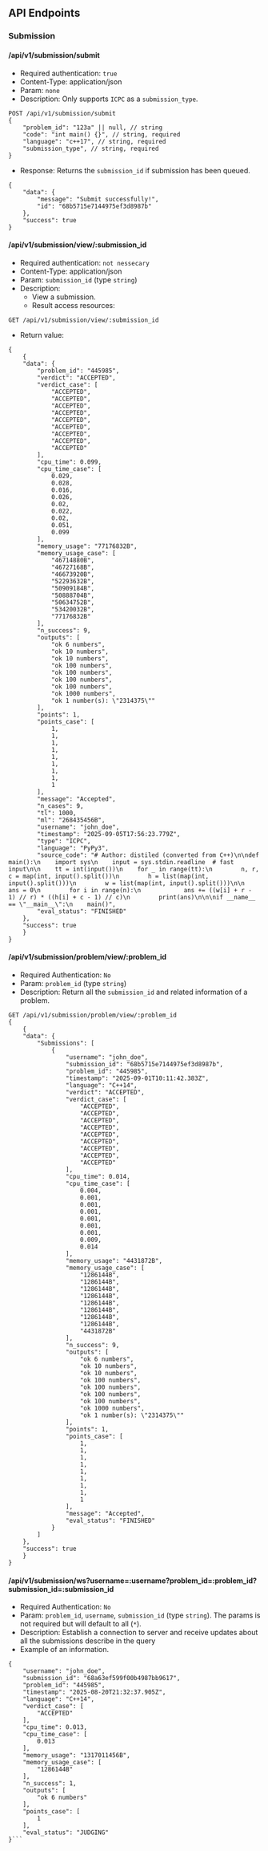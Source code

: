 ## API Endpoints

### Submission

#### /api/v1/submission/submit

* Required authentication: `true`
* Content-Type: application/json
* Param: `none`
* Description: Only supports `ICPC` as a `submission_type`.
<!--     * Submit user's code. if `submission_type` is `CUSTOM` then `problem_id` can be null, otherwise `problem_id` must be present. -->
```jsonld
POST /api/v1/submission/submit
{
    "problem_id": "123a" || null, // string
    "code": "int main() {}", // string, required
    "language": "c++17", // string, required
    "submission_type", // string, required
}
```

* Response: Returns the `submission_id` if submission has been queued.
```jsonld
{
    "data": {
        "message": "Submit successfully!",
        "id": "68b5715e7144975ef3d8987b"
    },
    "success": true
}
```

#### /api/v1/submission/view/:submission_id

* Required authentication: `not nessecary`
* Content-Type: application/json
* Param: `submission_id` (type `string`)
* Description:
    * View a submission.
    *  Result access resources: 

<!-- |  | Code & Sample cases | Hidden cases preview |
| -------- | -------- | ------ |
| Submission's owner `&&` ongoing contest  | Yes | No |
| Others `&&` ongoing contest | No | No |
| _ `&&` `!`ongoing contest | Yes | Yes| 
 -->
```jsonld
GET /api/v1/submission/view/:submission_id
```
<!-- {
    "username": "distiled" || null, // string
} -->
* Return value:
```jsonld
{
    {
	"data": {
		"problem_id": "445985",
		"verdict": "ACCEPTED",
		"verdict_case": [
			"ACCEPTED",
			"ACCEPTED",
			"ACCEPTED",
			"ACCEPTED",
			"ACCEPTED",
			"ACCEPTED",
			"ACCEPTED",
			"ACCEPTED",
			"ACCEPTED"
		],
		"cpu_time": 0.099,
		"cpu_time_case": [
			0.029,
			0.028,
			0.016,
			0.026,
			0.02,
			0.022,
			0.02,
			0.051,
			0.099
		],
		"memory_usage": "77176832B",
		"memory_usage_case": [
			"46714880B",
			"46727168B",
			"46673920B",
			"52293632B",
			"50909184B",
			"50888704B",
			"50634752B",
			"53420032B",
			"77176832B"
		],
		"n_success": 9,
		"outputs": [
			"ok 6 numbers",
			"ok 10 numbers",
			"ok 10 numbers",
			"ok 100 numbers",
			"ok 100 numbers",
			"ok 100 numbers",
			"ok 100 numbers",
			"ok 1000 numbers",
			"ok 1 number(s): \"2314375\""
		],
		"points": 1,
		"points_case": [
			1,
			1,
			1,
			1,
			1,
			1,
			1,
			1,
			1
		],
		"message": "Accepted",
		"n_cases": 9,
		"tl": 1000,
		"ml": "268435456B",
		"username": "john_doe",
		"timestamp": "2025-09-05T17:56:23.779Z",
		"type": "ICPC",
		"language": "PyPy3",
		"source_code": "# Author: distiled (converted from C++)\n\ndef main():\n    import sys\n    input = sys.stdin.readline  # fast input\n\n    tt = int(input())\n    for _ in range(tt):\n        n, r, c = map(int, input().split())\n        h = list(map(int, input().split()))\n        w = list(map(int, input().split()))\n\n        ans = 0\n        for i in range(n):\n            ans += ((w[i] + r - 1) // r) * ((h[i] + c - 1) // c)\n        print(ans)\n\n\nif __name__ == \"__main__\":\n    main()",
		"eval_status": "FINISHED"
	},
	"success": true
    }
}
```

<!-- #### /api/v1/submission/contest/:contest_id
* Required Authentication: `No`
* Param: `contest_id` (type `string`)
* Description: Return all the `submission_id` and related information of a contest.
```jsonld
GET /api/v1/submission/contest/:contest_id
{
    "results": [ // required (can be empty)
        "submission_id": "123456", // required
        "message": "Accepted", // required
        "cpu_time": 1420, // required(ms)
        "memory_usage": 512512, // required(KB)
        "language": "C++ 17", // required
        "index": "A", // problem index in contest
        "name": "Data miner", // required, problem's name
        "created_at": "9/7/2025...", // required
    ]
}
```
 -->
#### /api/v1/submission/problem/view/:problem_id
* Required Authentication: `No`
* Param: `problem_id` (type `string`)
* Description: Return all the `submission_id` and related information of a problem.
```jsonld
GET /api/v1/submission/problem/view/:problem_id
{
    {
	"data": {
		"Submissions": [
			{
				"username": "john_doe",
				"submission_id": "68b5715e7144975ef3d8987b",
				"problem_id": "445985",
				"timestamp": "2025-09-01T10:11:42.383Z",
				"language": "C++14",
				"verdict": "ACCEPTED",
				"verdict_case": [
					"ACCEPTED",
					"ACCEPTED",
					"ACCEPTED",
					"ACCEPTED",
					"ACCEPTED",
					"ACCEPTED",
					"ACCEPTED",
					"ACCEPTED",
					"ACCEPTED"
				],
				"cpu_time": 0.014,
				"cpu_time_case": [
					0.004,
					0.001,
					0.001,
					0.001,
					0.001,
					0.001,
					0.001,
					0.009,
					0.014
				],
				"memory_usage": "4431872B",
				"memory_usage_case": [
					"1286144B",
					"1286144B",
					"1286144B",
					"1286144B",
					"1286144B",
					"1286144B",
					"1286144B",
					"1286144B",
					"4431872B"
				],
				"n_success": 9,
				"outputs": [
					"ok 6 numbers",
					"ok 10 numbers",
					"ok 10 numbers",
					"ok 100 numbers",
					"ok 100 numbers",
					"ok 100 numbers",
					"ok 100 numbers",
					"ok 1000 numbers",
					"ok 1 number(s): \"2314375\""
				],
				"points": 1,
				"points_case": [
					1,
					1,
					1,
					1,
					1,
					1,
					1,
					1,
					1
				],
				"message": "Accepted",
				"eval_status": "FINISHED"
			}
		]
	},
	"success": true
    }
}
```

#### /api/v1/submission/ws?username=:username?problem_id=:problem_id?submission_id=:submission_id
* Required Authentication: `No`
* Param: `problem_id`, `username`, `submission_id` (type `string`). The params is not required but will default to all (`*`).
* Description: Establish a connection to server and receive updates about all the submissions describe in the query
* Example of an information.
```jsonld
{
	"username": "john_doe",
	"submission_id": "68a63ef599f00b4987bb9617",
	"problem_id": "445985",
	"timestamp": "2025-08-20T21:32:37.905Z",
	"language": "C++14",
	"verdict_case": [
		"ACCEPTED"
	],
	"cpu_time": 0.013,
	"cpu_time_case": [
		0.013
	],
	"memory_usage": "1317011456B",
	"memory_usage_case": [
		"1286144B"
	],
	"n_success": 1,
	"outputs": [
		"ok 6 numbers"
	],
	"points_case": [
		1
	],
	"eval_status": "JUDGING"
}```
